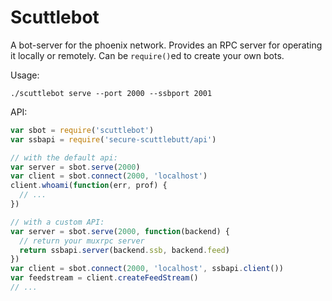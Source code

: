 # Scuttlebot

A bot-server for the phoenix network. Provides an RPC server for operating it locally or remotely. Can be `require()`ed to create your own bots.

Usage:

```
./scuttlebot serve --port 2000 --ssbport 2001
```

API:

```js
var sbot = require('scuttlebot')
var ssbapi = require('secure-scuttlebutt/api')

// with the default api:
var server = sbot.serve(2000)
var client = sbot.connect(2000, 'localhost')
client.whoami(function(err, prof) {
  // ...
})

// with a custom API:
var server = sbot.serve(2000, function(backend) {
  // return your muxrpc server
  return ssbapi.server(backend.ssb, backend.feed)
})
var client = sbot.connect(2000, 'localhost', ssbapi.client())
var feedstream = client.createFeedStream()
// ...